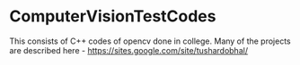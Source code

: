 # ComputerVisionTestCodes
This consists of C++ codes of opencv done in college. Many of the projects are described here - https://sites.google.com/site/tushardobhal/
